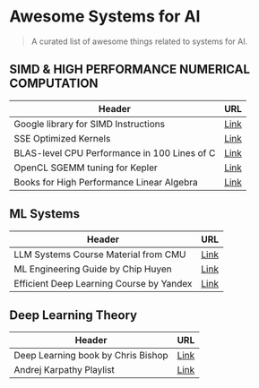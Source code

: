 # Awesome Systems for AI
> A curated list of awesome things related to systems for AI.
## SIMD & HIGH PERFORMANCE NUMERICAL COMPUTATION
| Header | URL |
| ----------- | ----------- |
| Google library for SIMD Instructions | [Link](https://github.com/google/highway) |
| SSE Optimized Kernels | [Link](https://www.mathematik.uni-ulm.de/~lehn/apfel/sghpc/gemm/) |
| BLAS-level CPU Performance in 100 Lines of C | [Link](https://cs.stanford.edu/people/shadjis/blas.html) |
| OpenCL SGEMM tuning for Kepler | [Link](https://cnugteren.github.io/tutorial/pages/page8.html) |
| Books for High Performance Linear Algebra | [Link](http://ulaff.net/) |

## ML Systems
| Header | URL |
| ----------- | ----------- |
| LLM Systems Course Material from CMU  | [Link](https://llmsystem.github.io/llmsystem2024spring/) |
| ML Engineering Guide by Chip Huyen | [Link](https://huyenchip.com/mlops/) |
| Efficient Deep Learning Course by Yandex| [Link](https://github.com/mryab/efficient-dl-systems?tab=readme-ov-file)|

## Deep Learning Theory
| Header | URL |
| ----------- | ----------- |
| Deep Learning book by Chris Bishop  | [Link](https://www.bishopbook.com/) |
|Andrej Karpathy Playlist  | [Link](https://www.youtube.com/playlist?list=PLAqhIrjkxbuWI23v9cThsA9GvCAUhRvKZ) |











